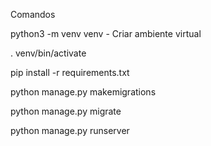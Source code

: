 Comandos

python3 -m venv venv - Criar ambiente virtual

. venv/bin/activate

pip install -r requirements.txt

python manage.py makemigrations

python manage.py migrate

python manage.py runserver